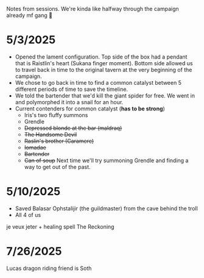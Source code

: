 Notes from sessions. We're kinda like halfway through the campaign already mf gang 🥀
# 5/3/2025
- Opened the lament configuration. Top side of the box had a pendant that is Raistlin's heart (Sukana finger moment). Bottom side allowed us to travel back in time to the original tavern at the very beginning of the campaign.
- We chose to go back in time to find a common catalyst between 5 different periods of time to save the timeline.
- We told the bartender that we'd kill the giant spider for free. We went in and polymorphed it into a snail for an hour.
- Current contenders for common catalyst (**has to be strong**)
	- Iris's two fluffy summons
	- Grendle
	- ~~Depressed blonde at the bar (maldraq)~~
	- ~~The Handsome Devil~~
	- ~~Raslin's brother (Caramere)~~
	- ~~Iomadae~~
	- ~~Bartender~~
	- ~~Can of soup~~
Next time we'll try summoning Grendle and finding a way to get out of the past.

# 5/10/2025
- Saved Balasar Ophstalijir (the guildmaster) from the cave behind the troll
- All 4 of us

je veux jeter + healing spell
The Reckoning

# 7/26/2025
Lucas dragon riding friend is Soth